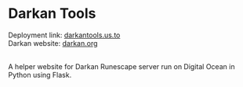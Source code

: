 <h1>Darkan Tools</h1>
Deployment link: <a href="darkantools.us.to">darkantools.us.to</a><br>
Darkan website: <a href="https://darkan.org/">darkan.org</a><br><br>

A helper website for Darkan Runescape server run on Digital Ocean in Python using Flask.
